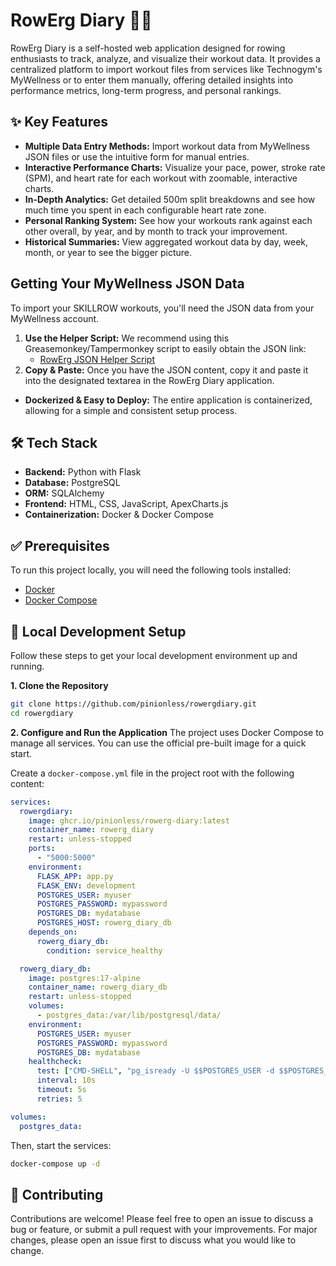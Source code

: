 # RowErg Diary 🚣‍♂️

RowErg Diary is a self-hosted web application designed for rowing enthusiasts to track, analyze, and visualize their workout data. It provides a centralized platform to import workout files from services like Technogym's MyWellness or to enter them manually, offering detailed insights into performance metrics, long-term progress, and personal rankings.

## ✨ Key Features

*   **Multiple Data Entry Methods:** Import workout data from MyWellness JSON files or use the intuitive form for manual entries.
*   **Interactive Performance Charts:** Visualize your pace, power, stroke rate (SPM), and heart rate for each workout with zoomable, interactive charts.
*   **In-Depth Analytics:** Get detailed 500m split breakdowns and see how much time you spent in each configurable heart rate zone.
*   **Personal Ranking System:** See how your workouts rank against each other overall, by year, and by month to track your improvement.
*   **Historical Summaries:** View aggregated workout data by day, week, month, or year to see the bigger picture.


 ## Getting Your MyWellness JSON Data

To import your SKILLROW workouts, you'll need the JSON data from your MyWellness account.

1.  **Use the Helper Script:** We recommend using this Greasemonkey/Tampermonkey script to easily obtain the JSON link:
    *   [RowErg JSON Helper Script](https://github.com/pinionless/rowerg-json-helper/blob/main/rowerg-json-helper.user.js)
2.  **Copy & Paste:** Once you have the JSON content, copy it and paste it into the designated textarea in the RowErg Diary application.

*   **Dockerized & Easy to Deploy:** The entire application is containerized, allowing for a simple and consistent setup process.

## 🛠️ Tech Stack

*   **Backend:** Python with Flask
*   **Database:** PostgreSQL
*   **ORM:** SQLAlchemy
*   **Frontend:** HTML, CSS, JavaScript, ApexCharts.js
*   **Containerization:** Docker & Docker Compose

## ✅ Prerequisites

To run this project locally, you will need the following tools installed:

*   [Docker](https://docs.docker.com/engine/install/)
*   [Docker Compose](https://docs.docker.com/compose/install/)

## 🚀 Local Development Setup

Follow these steps to get your local development environment up and running.

**1. Clone the Repository**
```bash
git clone https://github.com/pinionless/rowergdiary.git
cd rowergdiary
```

**2. Configure and Run the Application**
The project uses Docker Compose to manage all services. You can use the official pre-built image for a quick start.

Create a `docker-compose.yml` file in the project root with the following content:

```yaml
services:
  rowergdiary:
    image: ghcr.io/pinionless/rowerg-diary:latest
    container_name: rowerg_diary
    restart: unless-stopped
    ports:
      - "5000:5000"
    environment:
      FLASK_APP: app.py
      FLASK_ENV: development
      POSTGRES_USER: myuser
      POSTGRES_PASSWORD: mypassword
      POSTGRES_DB: mydatabase
      POSTGRES_HOST: rowerg_diary_db
    depends_on:
      rowerg_diary_db:
        condition: service_healthy

  rowerg_diary_db:
    image: postgres:17-alpine
    container_name: rowerg_diary_db
    restart: unless-stopped
    volumes:
      - postgres_data:/var/lib/postgresql/data/
    environment:
      POSTGRES_USER: myuser
      POSTGRES_PASSWORD: mypassword
      POSTGRES_DB: mydatabase
    healthcheck:
      test: ["CMD-SHELL", "pg_isready -U $$POSTGRES_USER -d $$POSTGRES_DB"]
      interval: 10s
      timeout: 5s
      retries: 5

volumes:
  postgres_data:
```

Then, start the services:
```bash
docker-compose up -d
```




## 🤝 Contributing

Contributions are welcome! Please feel free to open an issue to discuss a bug or feature, or submit a pull request with your improvements. For major changes, please open an issue first to discuss what you would like to change.
